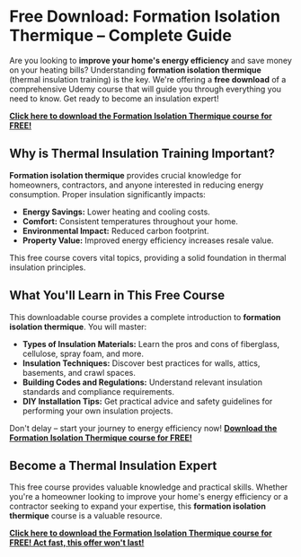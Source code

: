 # Free Download: Formation Isolation Thermique – Complete Guide

Are you looking to **improve your home's energy efficiency** and save money on your heating bills? Understanding **formation isolation thermique** (thermal insulation training) is the key. We're offering a **free download** of a comprehensive Udemy course that will guide you through everything you need to know. Get ready to become an insulation expert!

[**Click here to download the Formation Isolation Thermique course for FREE!**](https://udemywork.com/formation-isolation-thermique)

## Why is Thermal Insulation Training Important?

**Formation isolation thermique** provides crucial knowledge for homeowners, contractors, and anyone interested in reducing energy consumption. Proper insulation significantly impacts:

*   **Energy Savings:** Lower heating and cooling costs.
*   **Comfort:** Consistent temperatures throughout your home.
*   **Environmental Impact:** Reduced carbon footprint.
*   **Property Value:** Improved energy efficiency increases resale value.

This free course covers vital topics, providing a solid foundation in thermal insulation principles.

## What You'll Learn in This Free Course

This downloadable course provides a complete introduction to **formation isolation thermique**. You will master:

*   **Types of Insulation Materials:** Learn the pros and cons of fiberglass, cellulose, spray foam, and more.
*   **Insulation Techniques:** Discover best practices for walls, attics, basements, and crawl spaces.
*   **Building Codes and Regulations:** Understand relevant insulation standards and compliance requirements.
*   **DIY Installation Tips:** Get practical advice and safety guidelines for performing your own insulation projects.

Don't delay – start your journey to energy efficiency now! [**Download the Formation Isolation Thermique course for FREE!**](https://udemywork.com/formation-isolation-thermique)

## Become a Thermal Insulation Expert

This free course provides valuable knowledge and practical skills. Whether you're a homeowner looking to improve your home's energy efficiency or a contractor seeking to expand your expertise, this **formation isolation thermique** course is a valuable resource.

[**Click here to download the Formation Isolation Thermique course for FREE! Act fast, this offer won't last!**](https://udemywork.com/formation-isolation-thermique)

